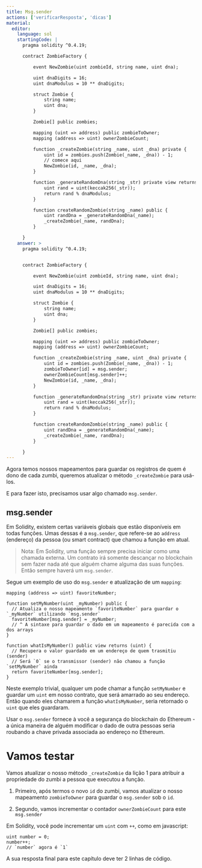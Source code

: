 ```yaml
---
title: Msg.sender
actions: ['verificarResposta', 'dicas']
material:
  editor:
    language: sol
    startingCode: |
      pragma solidity ^0.4.19;

      contract ZombieFactory {

          event NewZombie(uint zombieId, string name, uint dna);

          uint dnaDigits = 16;
          uint dnaModulus = 10 ** dnaDigits;

          struct Zombie {
              string name;
              uint dna;
          }

          Zombie[] public zombies;

          mapping (uint => address) public zombieToOwner;
          mapping (address => uint) ownerZombieCount;

          function _createZombie(string _name, uint _dna) private {
              uint id = zombies.push(Zombie(_name, _dna)) - 1;
              // comece aqui
              NewZombie(id, _name, _dna);
          }

          function _generateRandomDna(string _str) private view returns (uint) {
              uint rand = uint(keccak256(_str));
              return rand % dnaModulus;
          }

          function createRandomZombie(string _name) public {
              uint randDna = _generateRandomDna(_name);
              _createZombie(_name, randDna);
          }

      }
    answer: >
      pragma solidity ^0.4.19;


      contract ZombieFactory {

          event NewZombie(uint zombieId, string name, uint dna);

          uint dnaDigits = 16;
          uint dnaModulus = 10 ** dnaDigits;

          struct Zombie {
              string name;
              uint dna;
          }

          Zombie[] public zombies;

          mapping (uint => address) public zombieToOwner;
          mapping (address => uint) ownerZombieCount;

          function _createZombie(string _name, uint _dna) private {
              uint id = zombies.push(Zombie(_name, _dna)) - 1;
              zombieToOwner[id] = msg.sender;
              ownerZombieCount[msg.sender]++;
              NewZombie(id, _name, _dna);
          }

          function _generateRandomDna(string _str) private view returns (uint) {
              uint rand = uint(keccak256(_str));
              return rand % dnaModulus;
          }

          function createRandomZombie(string _name) public {
              uint randDna = _generateRandomDna(_name);
              _createZombie(_name, randDna);
          }

      }
---
```


Agora temos nossos mapeamentos para guardar os registros de quem é dono de cada zumbi, queremos atualizar o método `_createZombie` para usá-los.

E para fazer isto, precisamos usar algo chamado `msg.sender`.

## msg.sender

Em Solidity, existem certas variáveis globais que estão disponíveis em todas funções. Umas dessas é a `msg.sender`, que refere-se ao `address` (endereço) da pessoa (ou smart contract) que chamou a função em atual.

> Nota: Em Solidity, uma função sempre precisa iniciar como uma chamada externa. Um contrato irá somente descançar no blockchain sem fazer nada até que alguém chame alguma das suas funções. Então sempre haverá um `msg.sender`.

Segue um exemplo de uso do `msg.sender` e atualização de um `mapping`:

```
mapping (address => uint) favoriteNumber;

function setMyNumber(uint _myNumber) public {
  // Atualiza o nosso mapeamento `favoriteNumber` para guardar o `_myNumber` utilizando `msg.sender`
  favoriteNumber[msg.sender] = _myNumber;
  // ^ A sintaxe para guardar o dado em um mapeamento é parecida com a dos arrays
}

function whatIsMyNumber() public view returns (uint) {
  // Recupera o valor guardado em um endereço de quem trasmitiu (sender)
  // Será `0` se o transmissor (sender) não chamou a função `setMyNumber` ainda
  return favoriteNumber[msg.sender];
}
```

Neste exemplo trivial, qualquer um pode chamar a função `setMyNumber` e guardar um `uint` em nosso contrato, que será amarrado ao seu endereço. Então quando eles chamarem a função `whatIsMyNumber`, seria retornado o `uint` que eles guardaram.

Usar o `msg.sender` fornece à você a segurança do blockchain do Ethereum - a única maneira de alguém modificar o dado de outra pessoas seria roubando a chave privada associada ao endereço no Ethereum.

# Vamos testar

Vamos atualizar o nosso método `_createZombie` da lição 1 para atribuir a propriedade do zumbi a pessoa que executou a função.

1. Primeiro, após termos o novo `id` do zumbi, vamos atualizar o nosso mapeamento `zombieToOwner` para guardar o `msg.sender` sob o `id`.

2. Segundo, vamos incrementar o contador `ownerZombieCount` para este `msg.sender`

Em Solidity, você pode incrementar um `uint` com `++`, como em javascript:

```
uint number = 0;
number++;
// `number` agora é `1`
```

A sua resposta final para este capítulo deve ter 2 linhas de código.
